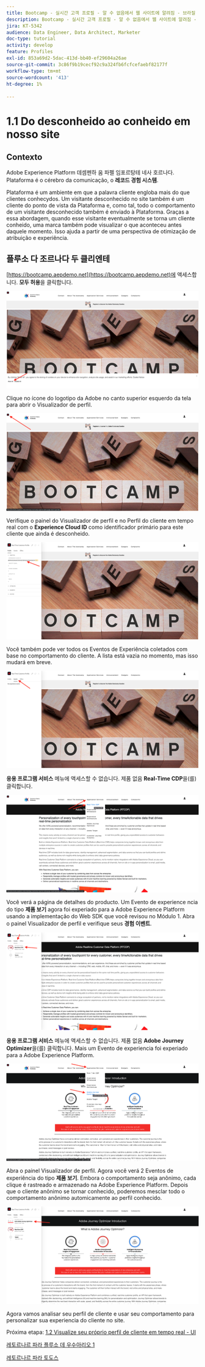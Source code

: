 ```yaml
---
title: Bootcamp - 실시간 고객 프로필 - 알 수 없음에서 웹 사이트에 알려짐 - 브라질
description: Bootcamp - 실시간 고객 프로필 - 알 수 없음에서 웹 사이트에 알려짐 - 브라질
jira: KT-5342
audience: Data Engineer, Data Architect, Marketer
doc-type: tutorial
activity: develop
feature: Profiles
exl-id: 853a69d2-5dac-413d-bb40-ef29604a26ae
source-git-commit: 3c86f9b19cecf92c9a324fb6fcfcefaebf82177f
workflow-type: tm+mt
source-wordcount: '413'
ht-degree: 1%

---
```


# 1.1 Do desconheido ao conheido em nosso site

## Contexto

Adobe Experience Platform 데셈펜하 움 파펠 임포르탕테 네사 호르나다. Plataforma é o cérebro da comunicação, o **레코드 경험 시스템**.

Plataforma é um ambiente em que a palavra cliente engloba mais do que clientes conhecydos. Um visitante desconhecido no site também é um cliente do ponto de vista da Plataforma e, como tal, todo o comportamento de um visitante desconhecido também é enviado à Plataforma. Graças a essa abordagem, quando esse visitante eventualmente se torna um cliente conheido, uma marca também pode visualizar o que aconteceu antes daquele momento. Isso ajuda a partir de uma perspectiva de otimização de atribuição e experiência.

## 플루소 다 조르나다 두 클리엔테

[https://bootcamp.aepdemo.net](https://bootcamp.aepdemo.net)에 액세스합니다. **모두 허용**&#x200B;을 클릭합니다.

![DSN](./images/web8.png)

Clique no ícone do logotipo da Adobe no canto superior esquerdo da tela para abrir o Visualizador de perfil.

![데모](./images/pv1.png)

Verifique o painel do Visualizador de perfil e no Perfil do cliente em tempo real com o **Experience Cloud ID** como identificador primário para este cliente que ainda é desconheido.

![데모](./images/pv2.png)

Você também pode ver todos os Eventos de Experiência coletados com base no comportamento do cliente. A lista está vazia no momento, mas isso mudará em breve.

![데모](./images/pv3.png)

**응용 프로그램 서비스** 메뉴에 액세스할 수 없습니다. 제품 없음 **Real-Time CDP**&#x200B;을(를) 클릭합니다.

![데모](./images/pv4.png)

Você verá a página de detalhes do producto. Um Evento de experience ncia do tipo **제품 보기** agora foi experiado para a Adobe Experience Platform usando a implementação do Web SDK que você revisou no Módulo 1. Abra o painel Visualizador de perfil e verifique seus **경험 이벤트**.

![데모](./images/pv5.png)

**응용 프로그램 서비스** 메뉴에 액세스할 수 없습니다. 제품 없음 **Adobe Journey Optimizer**&#x200B;을(를) 클릭합니다. Mais um Evento de experiencia foi experiado para a Adobe Experience Platform.

![데모](./images/pv7.png)

Abra o painel Visualizador de perfil. Agora você verá 2 Eventos de experiência do tipo **제품 보기**. Embora o comportamento seja anônimo, cada clique é rastreado e armazenado na Adobe Experience Platform. Depois que o cliente anônimo se tornar conhecido, poderemos mesclar todo o comportamento anônimo automicamente ao perfil conhecido.

![데모](./images/pv8.png)

Agora vamos analisar seu perfil de cliente e usar seu comportamento para personalizar sua experiencia do cliente no site.

Próxima etapa: [1.2 Visualize seu próprio perfil de cliente em tempo real - UI](./ex2.md)

[레토르나르 파라 플루소 데 우수아리오 1](./uc1.md)

[레토르나르 파라 토도스](../../overview.md)
